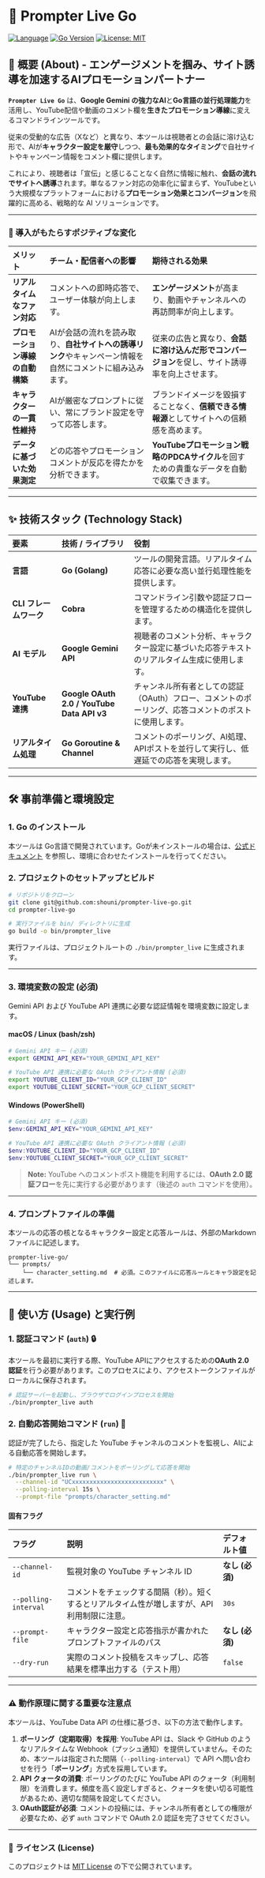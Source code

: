 # 🤖 Prompter Live Go

[![Language](https://img.shields.io/badge/Language-Go-blue)](https://golang.org/)
[![Go Version](https://img.shields.io/github/go-mod/go-version/shouni/git-gemini-reviewer-go)](https://golang.org/)
[![License: MIT](https://img.shields.io/badge/License-MIT-yellow.svg)](https://opensource.org/licenses/MIT)

## 🚀 概要 (About) - エンゲージメントを掴み、サイト誘導を加速するAIプロモーションパートナー

**`Prompter Live Go`** は、**Google Gemini の強力なAI**と**Go言語の並行処理能力**を活用し、YouTube配信や動画のコメント欄を**生きたプロモーション導線**に変えるコマンドラインツールです。

従来の受動的な広告（Xなど）と異なり、本ツールは視聴者との会話に溶け込む形で、AIが**キャラクター設定を厳守**しつつ、**最も効果的なタイミング**で自社サイトやキャンペーン情報をコメント欄に提供します。

これにより、視聴者は「宣伝」と感じることなく自然に情報に触れ、**会話の流れでサイトへ誘導**されます。単なるファン対応の効率化に留まらず、YouTubeという大規模なプラットフォームにおける**プロモーション効果とコンバージョン**を飛躍的に高める、戦略的な AI ソリューションです。

-----

### 🌸 導入がもたらすポジティブな変化

| メリット | チーム・配信者への影響 | 期待される効果 |
| :--- | :--- | :--- |
| **リアルタイムなファン対応** | コメントへの即時応答で、ユーザー体験が向上します。 | **エンゲージメント**が高まり、動画やチャンネルへの再訪問率が向上します。 |
| **プロモーション導線の自動構築** | AIが会話の流れを読み取り、**自社サイトへの誘導リンク**やキャンペーン情報を自然にコメントに組み込みます。 | 従来の広告と異なり、**会話に溶け込んだ形でコンバージョン**を促し、サイト誘導率を向上させます。 |
| **キャラクターの一貫性維持** | AIが厳密なプロンプトに従い、常にブランド設定を守って応答します。 | ブランドイメージを毀損することなく、**信頼できる情報源**としてサイトへの信頼感を高めます。 |
| **データに基づいた効果測定** | どの応答やプロモーションコメントが反応を得たかを分析できます。 | **YouTubeプロモーション戦略のPDCAサイクル**を回すための貴重なデータを自動で収集できます。 |

-----

## ✨ 技術スタック (Technology Stack)

| 要素 | 技術 / ライブラリ | 役割 |
| :--- | :--- | :--- |
| **言語** | **Go (Golang)** | ツールの開発言語。リアルタイム応答に必要な高い並行処理性能を提供します。 |
| **CLI フレームワーク** | **Cobra** | コマンドライン引数や認証フローを管理するための構造化を提供します。 |
| **AI モデル** | **Google Gemini API** | 視聴者のコメント分析、キャラクター設定に基づいた応答テキストのリアルタイム生成に使用します。 |
| **YouTube 連携** | **Google OAuth 2.0 / YouTube Data API v3** | チャンネル所有者としての認証（OAuth）フロー、コメントのポーリング、応答コメントのポストに使用します。 |
| **リアルタイム処理** | **Go Goroutine & Channel** | コメントのポーリング、AI処理、APIポストを並行して実行し、低遅延での応答を実現します。 |

-----

## 🛠️ 事前準備と環境設定

### 1\. Go のインストール

本ツールは Go言語で開発されています。Goが未インストールの場合は、[公式ドキュメント](https://go.dev/doc/install) を参照し、環境に合わせたインストールを行ってください。

### 2\. プロジェクトのセットアップとビルド

```bash
# リポジトリをクローン
git clone git@github.com:shouni/prompter-live-go.git
cd prompter-live-go

# 実行ファイルを bin/ ディレクトリに生成
go build -o bin/prompter_live
```

実行ファイルは、プロジェクトルートの `./bin/prompter_live` に生成されます。

-----

### 3\. 環境変数の設定 (必須)

Gemini API および YouTube API 連携に必要な認証情報を環境変数に設定します。

#### macOS / Linux (bash/zsh)

```bash
# Gemini API キー (必須)
export GEMINI_API_KEY="YOUR_GEMINI_API_KEY"

# YouTube API 連携に必要な OAuth クライアント情報 (必須)
export YOUTUBE_CLIENT_ID="YOUR_GCP_CLIENT_ID"
export YOUTUBE_CLIENT_SECRET="YOUR_GCP_CLIENT_SECRET"
```

#### Windows (PowerShell)

```powershell
# Gemini API キー (必須)
$env:GEMINI_API_KEY="YOUR_GEMINI_API_KEY"

# YouTube API 連携に必要な OAuth クライアント情報 (必須)
$env:YOUTUBE_CLIENT_ID="YOUR_GCP_CLIENT_ID"
$env:YOUTUBE_CLIENT_SECRET="YOUR_GCP_CLIENT_SECRET"
```

> **Note:** YouTube へのコメントポスト機能を利用するには、**OAuth 2.0 認証フロー**を先に実行する必要があります（後述の `auth` コマンドを使用）。

-----

### 4\. プロンプトファイルの準備

本ツールの応答の核となるキャラクター設定と応答ルールは、外部のMarkdownファイルに記述します。

```
prompter-live-go/
└── prompts/
    └── character_setting.md  # 必須。このファイルに応答ルールとキャラ設定を記述します。
```

-----

## 🚀 使い方 (Usage) と実行例

### 1\. 認証コマンド (`auth`) 🔒

本ツールを最初に実行する際、YouTube APIにアクセスするための**OAuth 2.0 認証**を行う必要があります。このプロセスにより、アクセストークンファイルがローカルに保存されます。

```bash
# 認証サーバーを起動し、ブラウザでログインプロセスを開始
./bin/prompter_live auth
```

### 2\. 自動応答開始コマンド (`run`) 🤖

認証が完了したら、指定した YouTube チャンネルのコメントを監視し、AIによる自動応答を開始します。

```bash
# 特定のチャンネルIDの動画/コメントをポーリングして応答を開始
./bin/prompter_live run \
  --channel-id "UCxxxxxxxxxxxxxxxxxxxxxxxxxx" \
  --polling-interval 15s \
  --prompt-file "prompts/character_setting.md"
```

#### 固有フラグ

| フラグ | 説明 | デフォルト値 |
| :--- | :--- | :--- |
| `--channel-id` | 監視対象の YouTube チャンネル ID | **なし (必須)** |
| `--polling-interval` | コメントをチェックする間隔（秒）。短くするとリアルタイム性が増しますが、API利用制限に注意。 | `30s` |
| `--prompt-file` | キャラクター設定と応答指示が書かれたプロンプトファイルのパス | **なし (必須)** |
| `--dry-run` | 実際のコメント投稿をスキップし、応答結果を標準出力する（テスト用） | `false` |

-----

### ⚠️ 動作原理に関する重要な注意点

本ツールは、YouTube Data API の仕様に基づき、以下の方法で動作します。

1.  **ポーリング（定期取得）を採用**: YouTube API は、Slack や GitHub のようなリアルタイムな Webhook（プッシュ通知）を提供していません。そのため、本ツールは指定された間隔（`--polling-interval`）で API へ問い合わせを行う「**ポーリング**」方式を採用しています。
2.  **API クォータの消費**: ポーリングのたびに YouTube API のクォータ（利用制限）を消費します。頻度を高く設定しすぎると、クォータを使い切る可能性があるため、適切な間隔を設定してください。
3.  **OAuth認証が必須**: コメントの投稿には、チャンネル所有者としての権限が必要なため、必ず `auth` コマンドで OAuth 2.0 認証を完了させてください。

-----

### 📜 ライセンス (License)

このプロジェクトは [MIT License](https://opensource.org/licenses/MIT) の下で公開されています。

